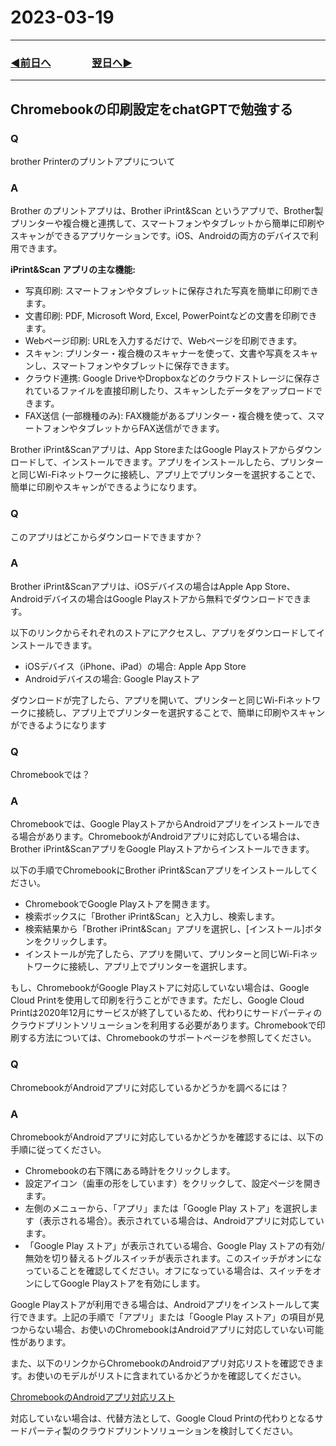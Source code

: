 

# 2023-03-19

---
### [◀️前日へ](https://github.com/yuasys/chatty-journal/blob/main/2023/03/2023-03-18.md)&emsp;&emsp;&emsp;&emsp;[翌日へ▶️](https://github.com/yuasys/chatty-journal/blob/main/2023/03/2023-03-20.md)

---

## Chromebookの印刷設定をchatGPTで勉強する

### Q 
brother Printerのプリントアプリについて

### A
Brother のプリントアプリは、Brother iPrint&Scan というアプリで、Brother製プリンターや複合機と連携して、スマートフォンやタブレットから簡単に印刷やスキャンができるアプリケーションです。iOS、Androidの両方のデバイスで利用できます。

**iPrint&Scan アプリの主な機能:**

- 写真印刷: スマートフォンやタブレットに保存された写真を簡単に印刷できます。
- 文書印刷: PDF, Microsoft Word, Excel, PowerPointなどの文書を印刷できます。
- Webページ印刷: URLを入力するだけで、Webページを印刷できます。
- スキャン: プリンター・複合機のスキャナーを使って、文書や写真をスキャンし、スマートフォンやタブレットに保存できます。
- クラウド連携: Google DriveやDropboxなどのクラウドストレージに保存されているファイルを直接印刷したり、スキャンしたデータをアップロードできます。
- FAX送信 (一部機種のみ): FAX機能があるプリンター・複合機を使って、スマートフォンやタブレットからFAX送信ができます。

Brother iPrint&Scanアプリは、App StoreまたはGoogle Playストアからダウンロードして、インストールできます。アプリをインストールしたら、プリンターと同じWi-Fiネットワークに接続し、アプリ上でプリンターを選択することで、簡単に印刷やスキャンができるようになります。

### Q
このアプリはどこからダウンロードできますか？

### A
Brother iPrint&Scanアプリは、iOSデバイスの場合はApple App Store、Androidデバイスの場合はGoogle Playストアから無料でダウンロードできます。

以下のリンクからそれぞれのストアにアクセスし、アプリをダウンロードしてインストールできます。

- iOSデバイス（iPhone、iPad）の場合: Apple App Store
- Androidデバイスの場合: Google Playストア

ダウンロードが完了したら、アプリを開いて、プリンターと同じWi-Fiネットワークに接続し、アプリ上でプリンターを選択することで、簡単に印刷やスキャンができるようになります

### Q
Chromebookでは？

### A
Chromebookでは、Google PlayストアからAndroidアプリをインストールできる場合があります。ChromebookがAndroidアプリに対応している場合は、Brother iPrint&ScanアプリをGoogle Playストアからインストールできます。

以下の手順でChromebookにBrother iPrint&Scanアプリをインストールしてください。

- ChromebookでGoogle Playストアを開きます。
- 検索ボックスに「Brother iPrint&Scan」と入力し、検索します。
- 検索結果から「Brother iPrint&Scan」アプリを選択し、[インストール]ボタンをクリックします。
- インストールが完了したら、アプリを開いて、プリンターと同じWi-Fiネットワークに接続し、アプリ上でプリンターを選択します。

もし、ChromebookがGoogle Playストアに対応していない場合は、Google Cloud Printを使用して印刷を行うことができます。ただし、Google Cloud Printは2020年12月にサービスが終了しているため、代わりにサードパーティのクラウドプリントソリューションを利用する必要があります。Chromebookで印刷する方法については、Chromebookのサポートページを参照してください。

### Q
ChromebookがAndroidアプリに対応しているかどうかを調べるには？

### A
ChromebookがAndroidアプリに対応しているかどうかを確認するには、以下の手順に従ってください。

- Chromebookの右下隅にある時計をクリックします。
- 設定アイコン（歯車の形をしています）をクリックして、設定ページを開きます。
- 左側のメニューから、「アプリ」または「Google Play ストア」を選択します（表示される場合）。表示されている場合は、Androidアプリに対応しています。
- 「Google Play ストア」が表示されている場合、Google Play ストアの有効/無効を切り替えるトグルスイッチが表示されます。このスイッチがオンになっていることを確認してください。オフになっている場合は、スイッチをオンにしてGoogle Playストアを有効にします。


Google Playストアが利用できる場合は、Androidアプリをインストールして実行できます。上記の手順で「アプリ」または「Google Play ストア」の項目が見つからない場合、お使いのChromebookはAndroidアプリに対応していない可能性があります。

また、以下のリンクからChromebookのAndroidアプリ対応リストを確認できます。お使いのモデルがリストに含まれているかどうかを確認してください。

[ChromebookのAndroidアプリ対応リスト](https://sites.google.com/a/chromium.org/dev/chromium-os/chrome-os-systems-supporting-android-apps)

対応していない場合は、代替方法として、Google Cloud Printの代わりとなるサードパーティ製のクラウドプリントソリューションを検討してください。





